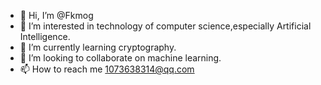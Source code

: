 - 👋 Hi, I’m @Fkmog
- 👀 I’m interested in technology of computer science,especially Artificial Intelligence.
- 🌱 I’m currently learning cryptography.
- 💞️ I’m looking to collaborate on machine learning.
- 📫 How to reach me 1073638314@qq.com

<!---
Fkmog/Fkmog is a ✨ special ✨ repository because its `README.md` (this file) appears on your GitHub profile.
You can click the Preview link to take a look at your changes.
--->
